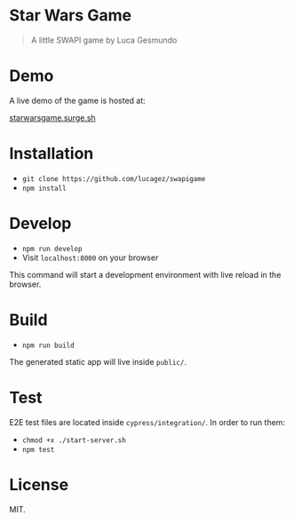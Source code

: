
# Star Wars Game

> A little SWAPI game by Luca Gesmundo

# Demo

A live demo of the game is hosted at:

[starwarsgame.surge.sh](http://starwarsgame.surge.sh)

# Installation

- `git clone https://github.com/lucagez/swapigame`
- `npm install`

# Develop

- `npm run develop`
- Visit `localhost:8000` on your browser

This command will start a development environment with live reload in the browser.

# Build

- `npm run build`

The generated static app will live inside `public/`.

# Test

E2E test files are located inside `cypress/integration/`.
In order to run them:

- `chmod +x ./start-server.sh`
- `npm test`

# License

MIT.
